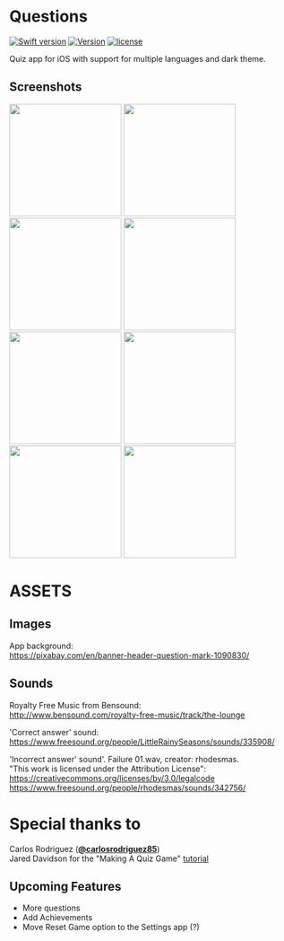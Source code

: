 # Questions
[![Swift version](https://img.shields.io/badge/Swift-3-orange.svg)](https://swift.org/download)
[![Version](https://img.shields.io/badge/version-v2.1--beta-green.svg)](https://github.com/illescasDaniel/Questions/releases)
[![license](https://img.shields.io/github/license/mashape/apistatus.svg?maxAge=2592000)](https://github.com/illescasDaniel/Questions/blob/master/LICENCE)  

Quiz app for iOS with support for multiple languages and dark theme. 

Screenshots
-------
<img src="http://i.imgur.com/A0BfRJJ.png" width="200">
<img src="http://i.imgur.com/IBGGrWq.png" width="200">
<img src="http://i.imgur.com/cJQWUWv.png" width="200">
<img src="http://i.imgur.com/7EvP14Y.png" width="200">  
<img src="http://i.imgur.com/LN9gfwO.png" width="200">
<img src="http://i.imgur.com/CPI78bx.png" width="200">
<img src="http://i.imgur.com/y4WNACN.png" width="200">
<img src="http://i.imgur.com/SXT44F6.png" width="200">    

# ASSETS #

Images
-------
App background:  
https://pixabay.com/en/banner-header-question-mark-1090830/

Sounds
-------
Royalty Free Music from Bensound:  
http://www.bensound.com/royalty-free-music/track/the-lounge

'Correct answer' sound:  
https://www.freesound.org/people/LittleRainySeasons/sounds/335908/

'Incorrect answer' sound'. Failure 01.wav, creator: rhodesmas.   
"This work is licensed under the Attribution License":  
https://creativecommons.org/licenses/by/3.0/legalcode  
https://www.freesound.org/people/rhodesmas/sounds/342756/

# Special thanks to #

Carlos Rodriguez ([**@carlosrodriguez85**](https://github.com/carlosrodriguez85))  
Jared Davidson for the "Making A Quiz Game" [tutorial](https://www.youtube.com/watch?v=dyxqsfrCaeM)  

Upcoming Features
-----------------

- More questions 
- Add Achievements
- Move Reset Game option to the Settings app (?)
